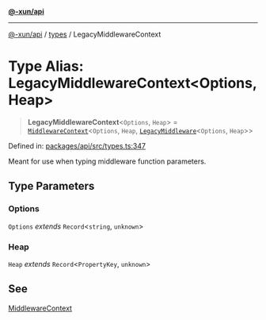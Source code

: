 [**@-xun/api**](../../README.md)

***

[@-xun/api](../../README.md) / [types](../README.md) / LegacyMiddlewareContext

# Type Alias: LegacyMiddlewareContext\<Options, Heap\>

> **LegacyMiddlewareContext**\<`Options`, `Heap`\> = [`MiddlewareContext`](MiddlewareContext.md)\<`Options`, `Heap`, [`LegacyMiddleware`](LegacyMiddleware.md)\<`Options`, `Heap`\>\>

Defined in: [packages/api/src/types.ts:347](https://github.com/Xunnamius/api-utils/blob/57bcbde0493ed3285651262eed2a32e963f10249/packages/api/src/types.ts#L347)

Meant for use when typing middleware function parameters.

## Type Parameters

### Options

`Options` *extends* `Record`\<`string`, `unknown`\>

### Heap

`Heap` *extends* `Record`\<`PropertyKey`, `unknown`\>

## See

[MiddlewareContext](MiddlewareContext.md)
